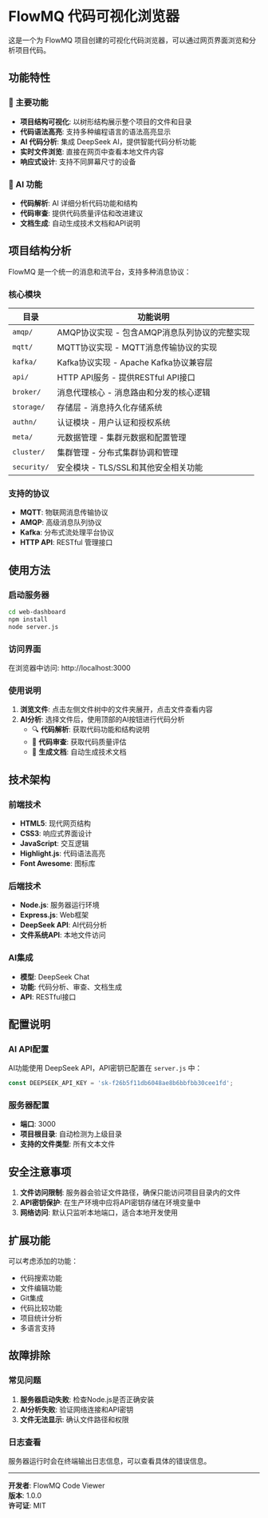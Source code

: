 # FlowMQ 代码可视化浏览器

这是一个为 FlowMQ 项目创建的可视化代码浏览器，可以通过网页界面浏览和分析项目代码。

## 功能特性

### 🌟 主要功能
- **项目结构可视化**: 以树形结构展示整个项目的文件和目录
- **代码语法高亮**: 支持多种编程语言的语法高亮显示
- **AI 代码分析**: 集成 DeepSeek AI，提供智能代码分析功能
- **实时文件浏览**: 直接在网页中查看本地文件内容
- **响应式设计**: 支持不同屏幕尺寸的设备

### 🤖 AI 功能
- **代码解析**: AI 详细分析代码功能和结构
- **代码审查**: 提供代码质量评估和改进建议
- **文档生成**: 自动生成技术文档和API说明

## 项目结构分析

FlowMQ 是一个统一的消息和流平台，支持多种消息协议：

### 核心模块

| 目录 | 功能说明 |
|------|----------|
| `amqp/` | AMQP协议实现 - 包含AMQP消息队列协议的完整实现 |
| `mqtt/` | MQTT协议实现 - MQTT消息传输协议的实现 |
| `kafka/` | Kafka协议实现 - Apache Kafka协议兼容层 |
| `api/` | HTTP API服务 - 提供RESTful API接口 |
| `broker/` | 消息代理核心 - 消息路由和分发的核心逻辑 |
| `storage/` | 存储层 - 消息持久化存储系统 |
| `authn/` | 认证模块 - 用户认证和授权系统 |
| `meta/` | 元数据管理 - 集群元数据和配置管理 |
| `cluster/` | 集群管理 - 分布式集群协调和管理 |
| `security/` | 安全模块 - TLS/SSL和其他安全相关功能 |

### 支持的协议
- **MQTT**: 物联网消息传输协议
- **AMQP**: 高级消息队列协议
- **Kafka**: 分布式流处理平台协议
- **HTTP API**: RESTful 管理接口

## 使用方法

### 启动服务器
```bash
cd web-dashboard
npm install
node server.js
```

### 访问界面
在浏览器中访问: http://localhost:3000

### 使用说明
1. **浏览文件**: 点击左侧文件树中的文件夹展开，点击文件查看内容
2. **AI分析**: 选择文件后，使用顶部的AI按钮进行代码分析
   - 🔍 **代码解析**: 获取代码功能和结构说明
   - 🔎 **代码审查**: 获取代码质量评估
   - 📄 **生成文档**: 自动生成技术文档

## 技术架构

### 前端技术
- **HTML5**: 现代网页结构
- **CSS3**: 响应式界面设计
- **JavaScript**: 交互逻辑
- **Highlight.js**: 代码语法高亮
- **Font Awesome**: 图标库

### 后端技术
- **Node.js**: 服务器运行环境
- **Express.js**: Web框架
- **DeepSeek API**: AI代码分析
- **文件系统API**: 本地文件访问

### AI集成
- **模型**: DeepSeek Chat
- **功能**: 代码分析、审查、文档生成
- **API**: RESTful接口

## 配置说明

### AI API配置
AI功能使用 DeepSeek API，API密钥已配置在 `server.js` 中：
```javascript
const DEEPSEEK_API_KEY = 'sk-f26b5f11db6048ae8b6bbfbb30cee1fd';
```

### 服务器配置
- **端口**: 3000
- **项目根目录**: 自动检测为上级目录
- **支持的文件类型**: 所有文本文件

## 安全注意事项

1. **文件访问限制**: 服务器会验证文件路径，确保只能访问项目目录内的文件
2. **API密钥保护**: 在生产环境中应将API密钥存储在环境变量中
3. **网络访问**: 默认只监听本地端口，适合本地开发使用

## 扩展功能

可以考虑添加的功能：
- 代码搜索功能
- 文件编辑功能
- Git集成
- 代码比较功能
- 项目统计分析
- 多语言支持

## 故障排除

### 常见问题
1. **服务器启动失败**: 检查Node.js是否正确安装
2. **AI分析失败**: 验证网络连接和API密钥
3. **文件无法显示**: 确认文件路径和权限

### 日志查看
服务器运行时会在终端输出日志信息，可以查看具体的错误信息。

---

**开发者**: FlowMQ Code Viewer  
**版本**: 1.0.0  
**许可证**: MIT
